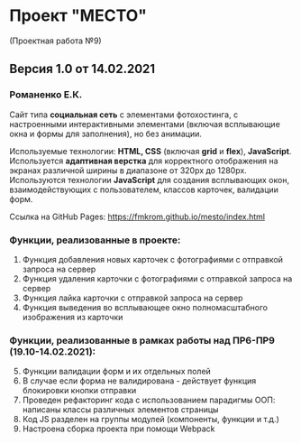 # Проект "МЕСТО"
(Проектная работа №9)
## Версия 1.0 от 14.02.2021

### Романенко Е.К.

Сайт типа **социальная сеть** с элементами фотохостинга, с настроенными интерактивными элементами (включая всплывающие окна и формы для заполнения), но без анимации.

Используемые технологии: **HTML, CSS** (включая **grid** и **flex**), **JavaScript**.
Используется **адаптивная верстка** для корректного отображения на экранах различной ширины в диапазоне от 320px до 1280px.
Используются технологии **JavaScript** для создания всплывающих окон, взаимодействующих с пользователем, классов карточек, валидации форм.

Ссылка на GitHub Pages: https://fmkrom.github.io/mesto/index.html

### Функции, реализованные в проекте:

1. Функция добавления новых карточек с фотографиями c отправкой запроса на сервер
2. Функция удаления карточки с фотографиями c отправкой запроса на сервер
3. Функция лайка карточки c отправкой запроса на сервер 
4. Функция выведения во всплывающее окно полномасштабного изображения из карточки

### Функции, реализованные в рамках работы над ПР6-ПР9 (19.10-14.02.2021):

5. Функции валидации форм и их отдельных полей
6. В случае если форма не валидирована - действует функция блокировки кнопки отправки
7. Проведен рефакторинг кода с использованием парадигмы ООП: написаны классы различных элементов страницы
8. Код JS разделен на группы модулей (компоненты, функции и т.д.) 
9. Настроена сборка проекта при помощи Webpack 
